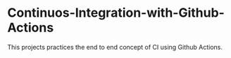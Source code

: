 # Continuos-Integration-with-Github-Actions
This projects practices the end to end concept of CI using Github Actions.
